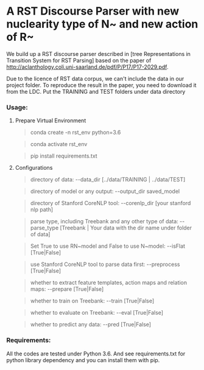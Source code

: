 # A RST Discourse Parser with new nuclearity type of N~ and new action of R~

We build up a RST discourse parser described in [tree Representations in Transition System for RST Parsing] based on the paper of http://aclanthology.coli.uni-saarland.de/pdf/P/P17/P17-2029.pdf. 

Due to the licence of RST data corpus, we can't include the data in our project folder. To reproduce the result in the paper, you need to download it from the LDC. Put the TRAINING and TEST folders under data directory

### Usage:
1. Prepare Virtual Environment

    >conda create -n rst_env python=3.6
                                   
    >conda activate rst_env
                                   
    >pip install requirements.txt
                                                                                                                                                                                                                                                                                                                                                                                                                                                                                                                                                                                                                                                                                                                                                                                                                                                                                                                                                                                                                                                                                                                                                                                                                                                                                                                                                                                                                                                                                                                                                                                                                                                                                                                                                                                                                                                                                                                                                                                                       
<!-- 2. Download Resources:

    
    This project relies on Stanford CoreNLP toolkit to preprocess the data. You can download from [here](http://stanfordnlp.github.io/CoreNLP/index.html) and put the file [run_corenlp.sh](./run_corenlp.sh) into the CoreNLP folder. Then use the following command to preprocess both the data in train_dir and in test_dir. -->
    
2. Configurations

    >directory of data: --data_dir [../data/TRAINING | ../data/TEST]
                      
    >directory of model or any output: --output_dir saved_model
                      
    >directory of Stanford CoreNLP tool: --corenlp_dir [your stanford nlp path]
                      
    >parse type, including Treebank and any other type of data: --parse_type [Treebank | Your data with the dir name under folder of data]
                      
    >Set True to use RN\~model and False to use N\~model: --isFlat [True|False]
                      
    >use Stanford CoreNLP tool to parse data first: --preprocess [True|False]
                                                                                                                                                                                                                                                                                                                                                                                                             
    >whether to extract feature templates, action maps and relation maps: --prepare [True|False]
                                                                                                                                                                                                                                                                                                                                                                                                                                                                                                                                                                                                                                                                                                                                                                                                                                                                     
    >whether to train on Treebank: --train [True|False]

    >whether to evaluate on Treebank: --eval [True|False]

    >whether to predict any data: --pred [True|False]
### Requirements:

All the codes are tested under Python 3.6. And see requirements.txt for python library dependency and you can install them with pip.


